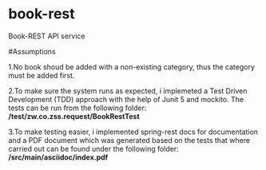 # book-rest
Book-REST API service

#Assumptions

1.No book shoud be added with a non-existing category, thus the category must be added first.

2.To make sure the system runs as expected, i implemeted a Test Driven Development (TDD) approach with the help of Junit 5 and mockito. The tests can be run from the following folder: **/test/zw.co.zss.request/BookRestTest**

3.To make testing easier, i implemented spring-rest docs for documentation and a PDF document which was generated based on the tests that where carried out can be found under the following folder: **/src/main/asciidoc/index.pdf**
